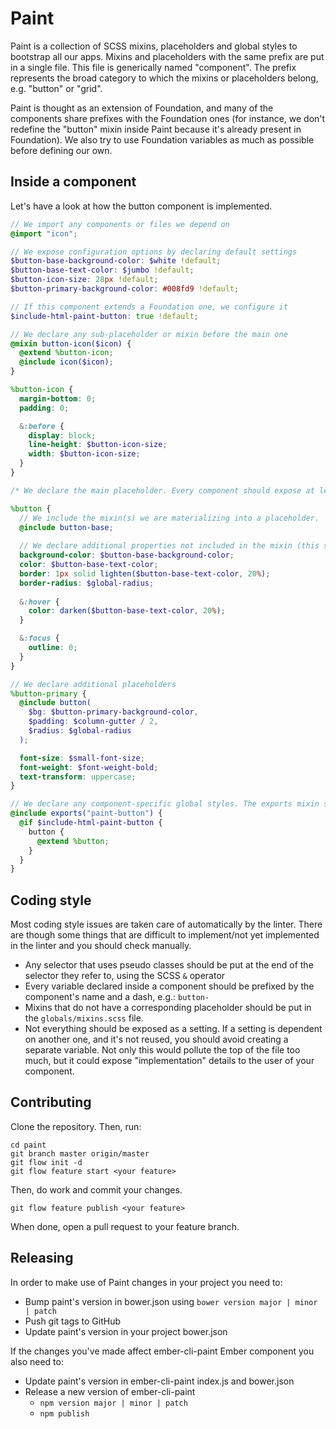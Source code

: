 Paint
=====

Paint is a collection of SCSS mixins, placeholders and global styles to bootstrap all our apps.
Mixins and placeholders with the same prefix are put in a single file. This file is generically named "component".
The prefix represents the broad category to which the mixins or placeholders belong, e.g. "button" or "grid".

Paint is thought as an extension of Foundation, and many of the components share prefixes with the Foundation ones (for instance, we don't redefine the "button" mixin inside Paint because it's already present in Foundation). We also try to use Foundation variables as much as possible before defining our own.


## Inside a component

Let's have a look at how the button component is implemented.

```scss
// We import any components or files we depend on
@import "icon";

// We expose configuration options by declaring default settings
$button-base-background-color: $white !default;
$button-base-text-color: $jumbo !default;
$button-icon-size: 28px !default;
$button-primary-background-color: #008fd9 !default;

// If this component extends a Foundation one, we configure it
$include-html-paint-button: true !default;

// We declare any sub-placeholder or mixin before the main one
@mixin button-icon($icon) {
  @extend %button-icon;
  @include icon($icon);
}

%button-icon {
  margin-bottom: 0;
  padding: 0;

  &:before {
    display: block;
    line-height: $button-icon-size;
    width: $button-icon-size;
  }
}

/* We declare the main placeholder. Every component should expose at least one placeholder that has the same name of the file it's contained in. Placeholders should "materialize" the most common usages of the mixin declared by the component. The declaration of the mixin is optional, since it could happen that nothing in the component is configurable, or that the mixin is already declared inside Foundation. */

%button {
  // We include the mixin(s) we are materializing into a placeholder.
  @include button-base;
  
  // We declare additional properties not included in the mixin (this should not be needed in case you're the author of the mixin)
  background-color: $button-base-background-color;
  color: $button-base-text-color;
  border: 1px solid lighten($button-base-text-color, 20%);
  border-radius: $global-radius;
  
  &:hover {
    color: darken($button-base-text-color, 20%);
  }

  &:focus {
    outline: 0;
  }
}

// We declare additional placeholders
%button-primary {
  @include button(
    $bg: $button-primary-background-color,
    $padding: $column-gutter / 2,
    $radius: $global-radius
  );

  font-size: $small-font-size;
  font-weight: $font-weight-bold;
  text-transform: uppercase;
}

// We declare any component-specific global styles. The exports mixin should be included with the name of the component prefixed by 'paint-'
@include exports("paint-button") {
  @if $include-html-paint-button {
    button {
      @extend %button;
    }
  }
}
```

## Coding style

Most coding style issues are taken care of automatically by the linter. There are though some things that are difficult to implement/not yet implemented in the linter and you should check manually.

- Any selector that uses pseudo classes should be put at the end of the selector they refer to, using the SCSS `&` operator
- Every variable declared inside a component should be prefixed by the component's name and a dash, e.g.: `button-`
- Mixins that do not have a corresponding placeholder should be put in the `globals/mixins.scss` file.
- Not everything should be exposed as a setting. If a setting is dependent on another one, and it's not reused, you should avoid creating a separate variable. Not only this would pollute the top of the file too much, but it could expose "implementation" details to the user of your component.


## Contributing

Clone the repository.  Then, run:

    cd paint
    git branch master origin/master
    git flow init -d
    git flow feature start <your feature>

Then, do work and commit your changes.

    git flow feature publish <your feature>

When done, open a pull request to your feature branch.

## Releasing

In order to make use of Paint changes in your project you need to:

- Bump paint's version in bower.json using `bower version major | minor | patch`
- Push git tags to GitHub
- Update paint's version in your project bower.json

If the changes you've made affect ember-cli-paint Ember component you also need to:

- Update paint's version in ember-cli-paint index.js and bower.json
- Release a new version of ember-cli-paint
  - `npm version major | minor | patch`
  - `npm publish`
